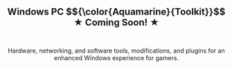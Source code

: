 <div align="center">
  <style>
    h1 {
      font-size: 150%; /* increases h1 font size by 50% */
    }
  </style>
  <h1>
    Windows PC $${\color{Aquamarine}{Toolkit}}$$
    <br>
    ★ Coming Soon! ★
  </h1>
  <br>
  <p>
    Hardware, networking, and software tools, modifications, and plugins for an enhanced Windows experience for gamers.
  </p>
</div>
